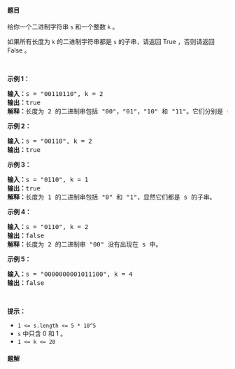 #### 题目
<p>给你一个二进制字符串&nbsp;<code>s</code>&nbsp;和一个整数&nbsp;<code>k</code>&nbsp;。</p>

<p>如果所有长度为 <code>k</code>&nbsp;的二进制字符串都是 <code>s</code>&nbsp;的子串，请返回 True ，否则请返回 False 。</p>

<p>&nbsp;</p>

<p><strong>示例 1：</strong></p>

<pre><strong>输入：</strong>s = &quot;00110110&quot;, k = 2
<strong>输出：</strong>true
<strong>解释：</strong>长度为 2 的二进制串包括 &quot;00&quot;，&quot;01&quot;，&quot;10&quot; 和 &quot;11&quot;。它们分别是 s 中下标为 0，1，3，2 开始的长度为 2 的子串。
</pre>

<p><strong>示例 2：</strong></p>

<pre><strong>输入：</strong>s = &quot;00110&quot;, k = 2
<strong>输出：</strong>true
</pre>

<p><strong>示例 3：</strong></p>

<pre><strong>输入：</strong>s = &quot;0110&quot;, k = 1
<strong>输出：</strong>true
<strong>解释：</strong>长度为 1 的二进制串包括 &quot;0&quot; 和 &quot;1&quot;，显然它们都是 s 的子串。
</pre>

<p><strong>示例 4：</strong></p>

<pre><strong>输入：</strong>s = &quot;0110&quot;, k = 2
<strong>输出：</strong>false
<strong>解释：</strong>长度为 2 的二进制串 &quot;00&quot; 没有出现在 s 中。
</pre>

<p><strong>示例 5：</strong></p>

<pre><strong>输入：</strong>s = &quot;0000000001011100&quot;, k = 4
<strong>输出：</strong>false
</pre>

<p>&nbsp;</p>

<p><strong>提示：</strong></p>

<ul>
	<li><code>1 &lt;= s.length &lt;= 5 * 10^5</code></li>
	<li><code>s</code> 中只含 0 和 1 。</li>
	<li><code>1 &lt;= k &lt;= 20</code></li>
</ul>


 #### 题解